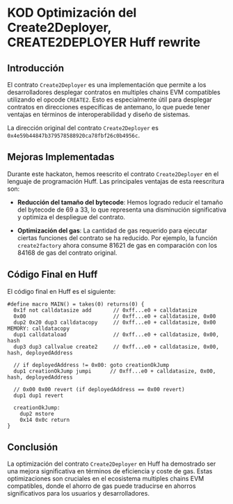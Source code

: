 # KOD Optimización del Create2Deployer, CREATE2DEPLOYER Huff rewrite

## Introducción

El contrato `Create2Deployer` es una implementación que permite a los desarrolladores desplegar contratos en multiples chains EVM compatibles utilizando el opcode `CREATE2`. Esto es especialmente útil para desplegar contratos en direcciones específicas de antemano, lo que puede tener ventajas en términos de interoperabilidad y diseño de sistemas.

La dirección original del contrato `Create2Deployer` es `0x4e59b44847b379578588920ca78fbf26c0b4956c`.

## Mejoras Implementadas

Durante este hackaton, hemos reescrito el contrato `Create2Deployer` en el lenguaje de programación Huff. Las principales ventajas de esta reescritura son:

- **Reducción del tamaño del bytecode**: Hemos logrado reducir el tamaño del bytecode de 69 a 33, lo que representa una disminución significativa y optimiza el despliegue del contrato.
  
- **Optimización del gas**: La cantidad de gas requerido para ejecutar ciertas funciones del contrato se ha reducido. Por ejemplo, la función `create2factory` ahora consume 81621 de gas en comparación con los 84168 de gas del contrato original.

## Código Final en Huff

El código final en Huff es el siguiente:

```huff
#define macro MAIN() = takes(0) returns(0) {
  0x1f not calldatasize add       // 0xff...e0 + calldatasize 
  0x00                            // 0xff...e0 + calldatasize, 0x00
  dup2 0x20 dup3 calldatacopy     // 0xff...e0 + calldatasize, 0x00        MEMORY: calldatacopy
  dup1 calldataload               // 0xff...e0 + calldatasize, 0x00, hash
  dup3 dup3 callvalue create2     // 0xff...e0 + calldatasize, 0x00, hash, deployedAddress
  
  // if deployedAddress != 0x00: goto creationOkJump
  dup1 creationOkJump jumpi      // 0xff...e0 + calldatasize, 0x00, hash, deployedAddress
  
  // 0x00 0x00 revert (if deployedAddress == 0x00 revert)
  dup1 dup1 revert
  
  creationOkJump:
    dup2 mstore
    0x14 0x0c return
}
```

## Conclusión

La optimización del contrato `Create2Deployer` en Huff ha demostrado ser una mejora significativa en términos de eficiencia y coste de gas. Estas optimizaciones son cruciales en el ecosistema multiples chains EVM compatibles, donde el ahorro de gas puede traducirse en ahorros significativos para los usuarios y desarrolladores.
